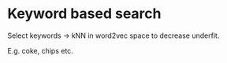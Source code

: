 # Keyword based search
Select keywords -> kNN in word2vec space to decrease underfit.

E.g. coke, chips etc.

<!-- #service #p1 #Collaborators/Kenneth -->

<!-- {BearID:5FC4A58A-30E5-41CA-A339-5CD2DD7C432C-1305-0000004C1AB0167F} -->
